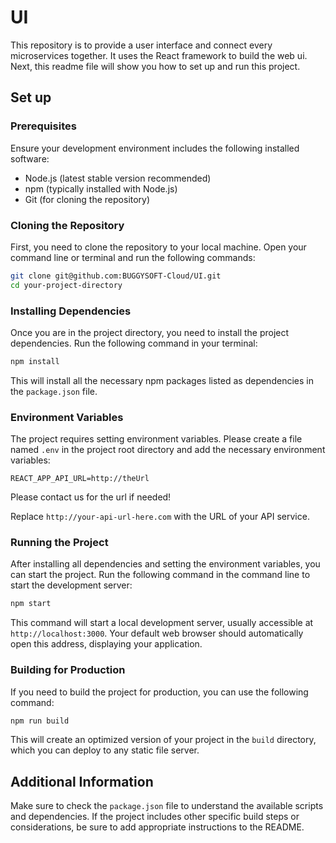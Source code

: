 # UI
This repository is to provide a user interface and connect every microservices together. It uses the React framework to build the web ui. Next, this readme file will show you how to set up and run this project.

## Set up

### Prerequisites

Ensure your development environment includes the following installed software:

- Node.js (latest stable version recommended)
- npm (typically installed with Node.js)
- Git (for cloning the repository)

### Cloning the Repository

First, you need to clone the repository to your local machine. Open your command line or terminal and run the following commands:

```bash
git clone git@github.com:BUGGYSOFT-Cloud/UI.git
cd your-project-directory
```

### Installing Dependencies

Once you are in the project directory, you need to install the project dependencies. Run the following command in your terminal:

```bash
npm install
```

This will install all the necessary npm packages listed as dependencies in the `package.json` file.

### Environment Variables

The project requires setting environment variables. Please create a file named `.env` in the project root directory and add the necessary environment variables:

```plaintext
REACT_APP_API_URL=http://theUrl
```

Please contact us for the url if needed!

Replace `http://your-api-url-here.com` with the URL of your API service.

### Running the Project

After installing all dependencies and setting the environment variables, you can start the project. Run the following command in the command line to start the development server:

```bash
npm start
```

This command will start a local development server, usually accessible at `http://localhost:3000`. Your default web browser should automatically open this address, displaying your application.

### Building for Production

If you need to build the project for production, you can use the following command:

```bash
npm run build
```

This will create an optimized version of your project in the `build` directory, which you can deploy to any static file server.

## Additional Information

Make sure to check the `package.json` file to understand the available scripts and dependencies. If the project includes other specific build steps or considerations, be sure to add appropriate instructions to the README.
